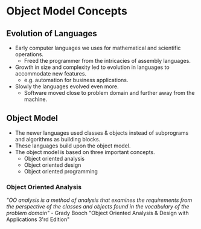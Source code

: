 # Object Model Concepts

## Evolution of Languages

- Early computer languages we uses for mathematical and scientific operations.
    - Freed the programmer from the intricacies of assembly languages.
- Growth in size and complexity led to evolution in languages to accommodate new features. 
    - e.g. automation for business applications.
- Slowly the languages evolved even more.
    - Software moved close to problem domain and further away from the machine. 

## Object Model

- The newer languages used classes & objects instead of subprograms and algorithms as building blocks.
- These languages build upon the object model.
- The object model is based on three important concepts.
    - Object oriented analysis
    - Object oriented design
    - Object oriented programming

### Object Oriented Analysis

*"OO analysis is a method of analysis that examines the requirements from the perspective of the classes and objects found in the vocabulary of the problem domain"*
                                        - Grady Booch
                                        "Object Oriented Analysis & Design with Applications 3'rd Edition"
                                    
